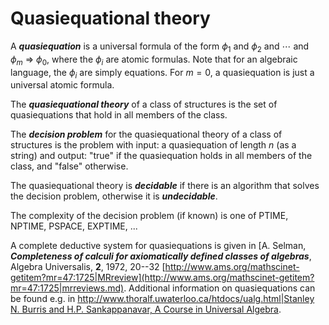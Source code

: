 # Quasiequational theory

A ***quasiequation*** is a universal formula of the form $\phi_1 \text{ and } \phi_2 \text{ and }\cdots\text{ and } \phi_m\ \Longrightarrow\ \phi_0$,
where the $\phi_i$ are atomic formulas. Note that for an algebraic language, the $\phi_i$ are simply equations. For $m=0$, a quasiequation
is just a universal atomic formula.

The ***quasiequational theory*** of a class of structures is the set of quasiequations that hold in all members of the class.

The ***decision problem*** for the quasiequational theory of a class of structures is the problem with input: a quasiequation
of length $n$ (as a string) and output: "true" if the quasiequation holds in all members of the class, and "false" otherwise.

The quasiequational theory is ***decidable*** if there is an algorithm that solves the decision problem, otherwise it is ***undecidable***.

The complexity of the decision problem (if known) is one of PTIME, NPTIME, PSPACE, EXPTIME, ...

A complete deductive system for quasiequations is given in [A. Selman, ***Completeness of calculi for axiomatically defined classes of algebras***, 
Algebra Universalis, **2**, 1972, 20--32 [http://www.ams.org/mathscinet-getitem?mr=47:1725|MRreview](http://www.ams.org/mathscinet-getitem?mr=47:1725|mrreviews.md).
Additional information on quasiequations can be found e.g. in
[http://www.thoralf.uwaterloo.ca/htdocs/ualg.html|Stanley N. Burris and H.P. Sankappanavar, A Course in Universal Algebra](http://www.thoralf.uwaterloo.ca/htdocs/ualg.html|stanley_n._burris_and_h.p._sankappanavar,_a_course_in_universal_algebras.md).

